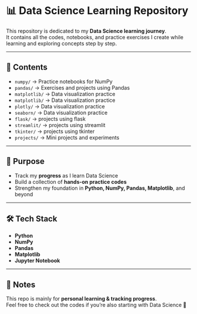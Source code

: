 # 📊 Data Science Learning Repository

This repository is dedicated to my **Data Science learning journey**.  
It contains all the codes, notebooks, and practice exercises I create while learning and exploring concepts step by step.

---

## 📂 Contents
- `numpy/` → Practice notebooks for NumPy
- `pandas/` → Exercises and projects using Pandas
- `matplotlib/` → Data visualization practice
- `matplotlib/` → Data visualization practice
- `plotly/` → Data visualization practice
- `seaborn/` → Data visualization practice
- `flask/` → projects using flask
- `streamlit/` → projects using streamlit
- `tkinter/` → projects using tkinter
- `projects/` → Mini projects and experiments

---

## 🚀 Purpose
- Track my **progress** as I learn Data Science
- Build a collection of **hands-on practice codes**
- Strengthen my foundation in **Python, NumPy, Pandas, Matplotlib**, and beyond

---

## 🛠 Tech Stack
- **Python**
- **NumPy**
- **Pandas**
- **Matplotlib**
- **Jupyter Notebook**

---

## 📜 Notes
This repo is mainly for **personal learning & tracking progress**.  
Feel free to check out the codes if you’re also starting with Data Science 🚀

